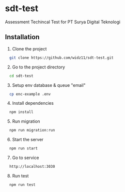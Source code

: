 # sdt-test
Assessment Techincal Test for PT Surya Digital Teknologi 

## Installation

1. Clone the project

```bash
  git clone https://github.com/widz11/sdt-test.git
```

2. Go to the project directory

```bash
  cd sdt-test
```

3. Setup env database & queue "email"

```bash
  cp enc-example .env
```

4. Install dependencies

```bash
  npm install
```

5. Run migration

```bash
  npm run migration:run
```

6. Start the server

```bash
  npm run start
```

7. Go to service

```bash
  http://localhost:3030
```

8. Run test

```bash
  npm run test
```
